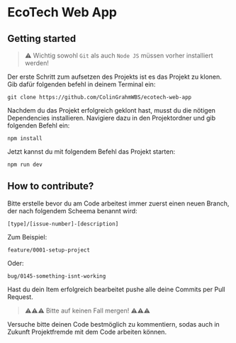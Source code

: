 # EcoTech Web App

## Getting started

> ⚠️ Wichtig sowohl `Git` als auch `Node JS` müssen vorher installiert werden!

Der erste Schritt zum aufsetzen des Projekts ist es das Projekt zu klonen. Gib dafür folgenden befehl in deinem Terminal ein:

```batch
git clone https://github.com/ColinGrahmWBS/ecotech-web-app
```

Nachdem du das Projekt erfolgreich geklont hast, musst du die nötigen Dependencies installieren. Navigiere dazu in den Projektordner und gib folgenden Befehl ein:

```node
npm install
```

Jetzt kannst du mit folgendem Befehl das Projekt starten:

```node
npm run dev
```

## How to contribute?

Bitte erstelle bevor du am Code arbeitest immer zuerst einen neuen Branch, der nach folgendem Scheema benannt wird:

```
[type]/[issue-number]-[description]
```

Zum Beispiel:

```
feature/0001-setup-project
```

Oder:

```
bug/0145-something-isnt-working
```

Hast du dein Item erfolgreich bearbeitet pushe alle deine Commits per Pull Request.

> ⚠️⚠️⚠️ Bitte auf keinen Fall mergen! ⚠️⚠️⚠️

Versuche bitte deinen Code bestmöglich zu kommentiern, sodas auch in Zukunft Projektfremde mit dem Code arbeiten können.
